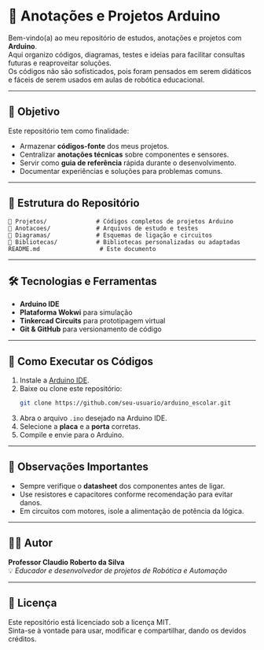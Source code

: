 # 📂 Anotações e Projetos Arduino

Bem-vindo(a) ao meu repositório de estudos, anotações e projetos com **Arduino**.  
Aqui organizo códigos, diagramas, testes e ideias para facilitar consultas futuras e reaproveitar soluções.<br>
Os códigos não são sofisticados, pois foram pensados em serem didáticos e fáceis de serem usados em aulas de 
robótica educacional.

---

## 📜 Objetivo
Este repositório tem como finalidade:
- Armazenar **códigos-fonte** dos meus projetos.
- Centralizar **anotações técnicas** sobre componentes e sensores.
- Servir como **guia de referência** rápida durante o desenvolvimento.
- Documentar experiências e soluções para problemas comuns.

---

## 📁 Estrutura do Repositório
```plaintext
📂 Projetos/              # Códigos completos de projetos Arduino
📂 Anotacoes/             # Arquivos de estudo e testes
📂 Diagramas/             # Esquemas de ligação e circuitos
📂 Bibliotecas/           # Bibliotecas personalizadas ou adaptadas
README.md                 # Este documento
```

---

## 🛠 Tecnologias e Ferramentas
- **Arduino IDE**
- **Plataforma Wokwi** para simulação
- **Tinkercad Circuits** para prototipagem virtual
- **Git & GitHub** para versionamento de código

---

## 🚀 Como Executar os Códigos
1. Instale a [Arduino IDE](https://www.arduino.cc/en/software).
2. Baixe ou clone este repositório:
   ```bash
   git clone https://github.com/seu-usuario/arduino_escolar.git
   ```
3. Abra o arquivo `.ino` desejado na Arduino IDE.
4. Selecione a **placa** e a **porta** corretas.
5. Compile e envie para o Arduino.

---

## 📌 Observações Importantes
- Sempre verifique o **datasheet** dos componentes antes de ligar.
- Use resistores e capacitores conforme recomendação para evitar danos.
- Em circuitos com motores, isole a alimentação de potência da lógica.

---

## 🧑‍💻 Autor
**Professor Claudio Roberto da Silva**  
💡 *Educador e desenvolvedor de projetos de Robótica e Automação*  

---

## 📄 Licença
Este repositório está licenciado sob a licença MIT.  
Sinta-se à vontade para usar, modificar e compartilhar, dando os devidos créditos.

